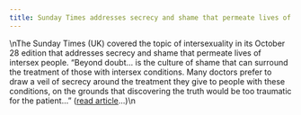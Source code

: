 ```yaml
---
title: Sunday Times addresses secrecy and shame that permeate lives of intersex people
---
```


\nThe Sunday Times (UK) covered the topic of intersexuality in its October 28 edition that addresses secrecy and shame that permeate lives of intersex people. &#8220;Beyond doubt&#8230; is the culture of shame that can surround the treatment of those with intersex conditions. Many doctors prefer to draw a veil of secrecy around the treatment they give to people with these conditions, on the grounds that discovering the truth would be too traumatic for the patient&#8230;&#8221; ([read article][1]&#8230;)\n

 [1]: http://www.sunday-times.co.uk/news/pages/sti/2001/10/28/stimazmaz02015.html